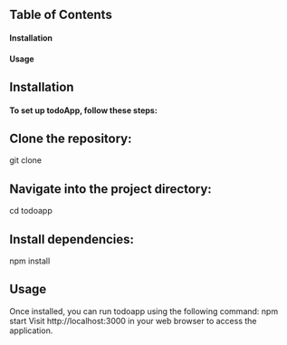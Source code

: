 ## Table of Contents
#### Installation
#### Usage


## Installation
#### To set up todoApp, follow these steps:

## Clone the repository:
git clone 

## Navigate into the project directory:
cd todoapp

## Install dependencies:
npm install

## Usage
Once installed, you can run todoapp using the following command:
npm start
Visit http://localhost:3000 in your web browser to access the application.